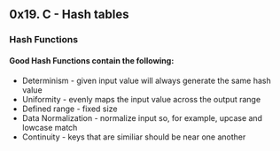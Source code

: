 ## 0x19. C - Hash tables

### Hash Functions
#### Good Hash Functions contain the following:
* Determinism - given input value will always generate the same hash value
* Uniformity - evenly maps the input value across the output range
* Defined range - fixed size
* Data Normalization - normalize input so, for example, upcase and lowcase match
* Continuity - keys that are similiar should be near one another
